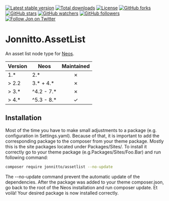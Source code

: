 [![Latest stable version]][packagist] [![Total downloads]][packagist] [![License]][packagist] [![GitHub forks]][fork] [![GitHub stars]][stargazers] [![GitHub watchers]][subscription] [![GitHub followers]][followers] [![Follow Jon on Twitter]][twitter]

# Jonnitto.AssetList

An asset list node type for [Neos].

| Version | Neos        | Maintained |
| ------- | ----------- | :--------: |
| 1.\*    | 2.\*        |     ✗      |
| > 2.2   | 3.\* + 4.\* |     ✗      |
| > 3.\*  | ^4.2 - 7.\* |     ✗      |
| > 4.\*  | ^5.3 - 8.\* |     ✓      |

## Installation

Most of the time you have to make small adjustments to a package (e.g. configuration in Settings.yaml). Because of that, it is important to add the corresponding package to the composer from your theme package. Mostly this is the site packages located under Packages/Sites/. To install it correctly go to your theme package (e.g.Packages/Sites/Foo.Bar) and run following command:

```bash
composer require jonnitto/assetlist --no-update
```

The --no-update command prevent the automatic update of the dependencies. After the package was added to your theme composer.json, go back to the root of the Neos installation and run composer update. Et voilà! Your desired package is now installed correctly.


[neos]: https://www.neos.io
[packagist]: https://packagist.org/packages/jonnitto/assetlist
[latest stable version]: https://poser.pugx.org/jonnitto/assetlist/v/stable
[total downloads]: https://poser.pugx.org/jonnitto/assetlist/downloads
[license]: https://poser.pugx.org/jonnitto/assetlist/license
[github forks]: https://img.shields.io/github/forks/jonnitto/Jonnitto.AssetList.svg?style=social&label=Fork
[github stars]: https://img.shields.io/github/stars/jonnitto/Jonnitto.AssetList.svg?style=social&label=Stars
[github watchers]: https://img.shields.io/github/watchers/jonnitto/Jonnitto.AssetList.svg?style=social&label=Watch
[github followers]: https://img.shields.io/github/followers/jonnitto.svg?style=social&label=Follow
[follow jon on twitter]: https://img.shields.io/twitter/follow/jonnitto.svg?style=social&label=Follow
[twitter]: https://twitter.com/jonnitto
[fork]: https://github.com/jonnitto/Jonnitto.AssetList/fork
[stargazers]: https://github.com/jonnitto/Jonnitto.AssetList/stargazers
[subscription]: https://github.com/jonnitto/Jonnitto.AssetList/subscription
[followers]: https://github.com/jonnitto/followers
[license]: LICENSE
